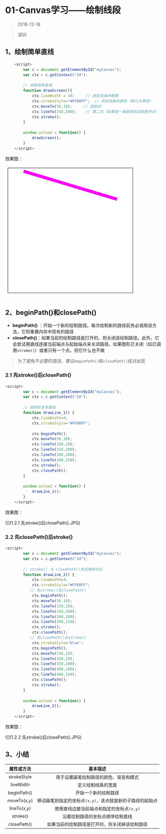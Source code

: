 # 01-Canvas学习——绘制线段

> 2018-12-18

> 深圳



## 1、绘制简单直线

```js
    <script>
        var c = document.getElementById("myCanvas");
        var ctx = c.getContext("2d");

        // 绘制简单直线
        function drawScreen(){
            ctx.lineWidth = 10;     // 改变线条的粗细
            ctx.strokeStyle="#FF00FF";  // 改变线条的颜色（默认为黑色）
            ctx.moveTo(50,10);     // 起始点
            ctx.lineTo(350,100);    // 第二点（如果是一条直线的话则是终点）
            ctx.stroke();
        }

        window.onload = function() {
            drawScreen();
        }
    </script>
```

效果图：

![](1.1绘制简单直线.JPG)

## 2、beginPath()和closePath()

- **beginPath()** ：开始一个新的绘制路径。每次绘制新的路径前务必调用该方法，它将重置内存中现有的路径
- **closePath()**：如果当前的绘制路径是打开的，则关闭该绘制路径。此外，它会尝试用直线连接当前端点与起始端点来关闭路径。如果图形已关闭（如已调用`stroke()`）或者只有一个点，则它什么也不做

> 为了避免不必要的错误，建议`beginPath()`和`closePath()`成对出现

### 2.1 先stroke()后closePath()

```js
<script>
        var c = document.getElementById("myCanvas");
        var ctx = c.getContext("2d");

        // 绘制较复杂直线
        function drawLine_1() {
            ctx.lineWidth=4;
            ctx.strokeStyle="#FF00FF";
            
            ctx.beginPath();
            ctx.moveTo(50,10);
            ctx.lineTo(150,10);
            ctx.lineTo(150,200);
            ctx.lineTo(200,200);
            ctx.lineTo(200,150);
            ctx.stroke();
            ctx.closePath();
        }

        window.onload = function() {
            drawLine_1();
        }
    </script>
```



效果图：

![](1.2.1 先stroke()后closePath().JPG)

### 2.2 先closePath()后stroke()

```js
<script>
        var c = document.getElementById("myCanvas");
        var ctx = c.getContext("2d");

        // stroke() 与 closePath()先后顺序对比
        function drawLine_2() {
            ctx.lineWidth=4;
            ctx.strokeStyle="#FF00FF";
		   // 先stroke()后closePath()
            ctx.beginPath();
            ctx.moveTo(50,10);
            ctx.lineTo(150,10);
            ctx.lineTo(150,200);
            ctx.lineTo(200,200);
            ctx.lineTo(200,150);
            ctx.stroke();
            ctx.closePath();
		   // 先closePath()后stroke()
            ctx.strokeStyle="blue";
            ctx.beginPath();
            ctx.moveTo(250,10);
            ctx.lineTo(350,10);
            ctx.lineTo(350,200);
            ctx.lineTo(400,200);
            ctx.lineTo(400,150);
            ctx.closePath();
            ctx.stroke();
        }

        window.onload = function() {
            drawLine_2();
        }
    </script>
```

效果图：

![](1.2.2 先stroke()后closePath().JPG)

## 3、小结

| 属性或方法  |                         基本描述                          |
| :---------: | :-------------------------------------------------------: |
| strokeStyle |          用于设置画笔绘制路径的颜色、渐变和模式           |
|  lineWidth  |                    定义绘制线条的宽度                     |
| beginPath() |                   开始一个新的绘制路径                    |
| moveTo(x,y) | 移动画笔到指定的坐标点`(x,y)`，该点就是新的子路径的起始点 |
| lineTo(x,y) |         使用直线边接当前端点和指定的坐标点`(x,y)`         |
|  stroke()   |             沿着绘制路径的坐标点顺序绘制直线              |
| closePath() |      如果当前的绘制路径是打开的，则关闭掉该绘制路径       |

